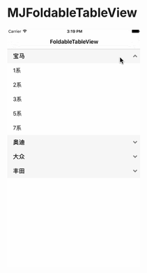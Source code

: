# MJFoldableTableView
![](https://github.com/mooneywang/MJFoldableTableView/blob/master/MJFoldableTableView/FoldableTableView.gif)
